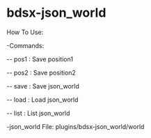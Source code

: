 # bdsx-json_world

How To Use:

-Commands:

-- pos1 : Save position1

-- pos2 : Save position2

-- save : Save json_world

-- load : Load json_world

-- list : List json_world

  
-json_world File: plugins/bdsx-json_world/world
